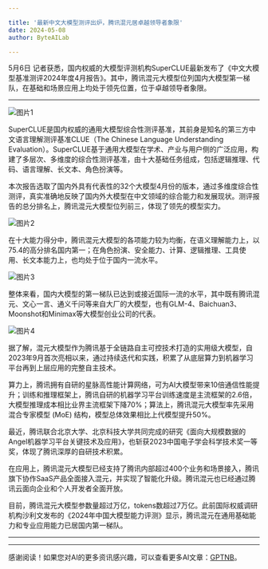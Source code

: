 ```yaml
---

title: '最新中文大模型测评出炉，腾讯混元居卓越领导者象限'
date: 2024-05-08
author: ByteAILab

---
```


5月6日 记者获悉，国内权威的大模型评测机构SuperCLUE最新发布了《中文大模型基准测评2024年度4月报告》。其中，腾讯混元大模型位列国内大模型第一梯队，在基础和场景应用上均处于领先位置，位于卓越领导者象限。

---


![图片1](https://image.jiqizhixin.com/uploads/editor/456714dd-977f-447c-87c3-1dc777ff91b5/1714986121253.png)

SuperCLUE是国内权威的通用大模型综合性测评基准，其前身是知名的第三方中文语言理解测评基准CLUE（The Chinese Language Understanding Evaluation）。SuperCLUE基于通用大模型在学术、产业与用户侧的广泛应用，构建了多层次、多维度的综合性测评基准，由十大基础任务组成，包括逻辑推理、代码、语言理解、长文本、角色扮演等。

本次报告选取了国内外具有代表性的32个大模型4月份的版本，通过多维度综合性测评，真实准确地反映了国内外大模型在中文领域的综合能力和发展现状。测评报告的总分排名上，腾讯混元大模型位列前三，体现了领先的模型实力。

![图片2](https://image.jiqizhixin.com/uploads/editor/5f4c54e8-18a6-483a-be02-1523ab9b796e/1714986090437.png)

在十大能力得分中，腾讯混元大模型的各项能力较为均衡，在语义理解能力上，以75.4的高分排名国内第一；在角色扮演、安全能力、计算、逻辑推理、工具使用、长文本能力上，也均处于位于国内一流水平。

![图片3](https://image.jiqizhixin.com/uploads/editor/52fc8927-6f31-477a-a6d2-06008eb6f51d/1714986077279.png)

整体来看，国内大模型的第一梯队已达到或接近国际一流的水平，其中既有腾讯混元、文心一言、通义千问等来自大厂的大模型，也有GLM-4、Baichuan3、Moonshot和Minimax等大模型创业公司的代表。

![图片4](https://image.jiqizhixin.com/uploads/editor/911aaf88-85f5-4b49-9301-13ec30eb0518/1714986062610.png)

据了解，混元大模型作为腾讯基于全链路自主可控技术打造的实用级大模型，自2023年9月首次亮相以来，通过持续迭代和实践，积累了从底层算力到机器学习平台再到上层应用的完整自主技术。

算力上，腾讯拥有自研的星脉高性能计算网络，可为AI大模型带来10倍通信性能提升；训练和推理框架上，腾讯自研的机器学习平台训练速度是主流框架的2.6倍，大模型推理成本相比业界主流框架下降70%；算法上，腾讯混元大模型率先采用混合专家模型 (MoE) 结构，模型总体效果相比上代模型提升50%。

最近，腾讯联合北京大学、北京科技大学共同完成的研究《面向大规模数据的Angel机器学习平台关键技术及应用》，也斩获2023中国电子学会科学技术奖一等奖，体现了腾讯深厚的自研技术积累。

在应用上，腾讯混元大模型已经支持了腾讯内部超过400个业务和场景接入，腾讯旗下协作SaaS产品全面接入混元，并实现了智能化升级。腾讯混元也已经通过腾讯云面向企业和个人开发者全面开放。

目前，腾讯混元大模型参数量超过万亿，tokens数超过7万亿。此前国际权威调研机构沙利文发布的《2024年中国大模型能力评测》显示，腾讯混元在通用基础能力和专业应用能力已居国内第一梯队。

---
---
感谢阅读！如果您对AI的更多资讯感兴趣，可以查看更多AI文章：[GPTNB](https://gptnb.com)。